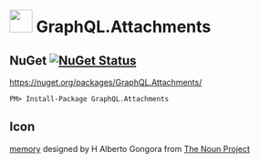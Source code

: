 # <img src="https://raw.githubusercontent.com/SimonCropp/GraphQL.Attachments/master/src/icon.png" height="40px"> GraphQL.Attachments


## NuGet [![NuGet Status](http://img.shields.io/nuget/v/GraphQL.Attachments.svg?longCache=true&style=flat)](https://www.nuget.org/packages/GraphQL.Attachments/)

https://nuget.org/packages/GraphQL.Attachments/

    PM> Install-Package GraphQL.Attachments



## Icon

<a href="https://thenounproject.com/term/database/1631008/" target="_blank">memory</a> designed by H Alberto Gongora from [The Noun Project](https://thenounproject.com)